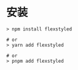 # 安装

```shell
> npm install flexstyled

# or
> yarn add flexstyled

# or
> pnpm add flexstyled

```
